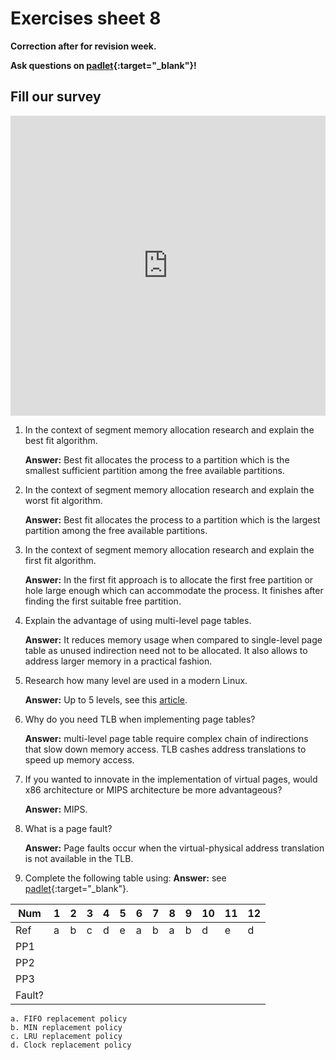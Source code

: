# Exercises sheet 8

**Correction after for revision week.**

**Ask questions on [padlet](https://uob.padlet.org/sanjayrawat/jv0uylswqwh3mga0){:target="_blank"}!**

## Fill our survey

<iframe width="640px" height= "480px" src= "https://forms.office.com/Pages/ResponsePage.aspx?id=MH_ksn3NTkql2rGM8aQVG5N9pWWUNd5Khd6GR62JgsZUMEZKRUhXRklNT1VKMTJaV0taWkFZUlhPSC4u&embed=true" frameborder= "0" marginwidth= "0" marginheight= "0" style= "border: none; max-width:100%; max-height:100vh" allowfullscreen webkitallowfullscreen mozallowfullscreen msallowfullscreen> </iframe>


1. In the context of segment memory allocation research and explain the best fit algorithm.

	**Answer:** Best fit allocates the process to a partition which is the smallest sufficient partition among the free available partitions.
2. In the context of segment memory allocation research and explain the worst fit algorithm.

	**Answer:** Best fit allocates the process to a partition which is the largest partition among the free available partitions.
3. In the context of segment memory allocation research and explain the first fit algorithm.

	**Answer:** In the first fit approach is to allocate the first free partition or hole large enough which can accommodate the process. It finishes after finding the first suitable free partition.
4. Explain the advantage of using multi-level page tables.

	**Answer:** It reduces memory usage when compared to single-level page table as unused indirection need not to be allocated. It also allows to address larger memory in a practical fashion.
5. Research how many level are used in a modern Linux.

	**Answer:** Up to 5 levels, see this [article](https://lwn.net/Articles/717293/).
6. Why do you need TLB when implementing page tables?

	**Answer:** multi-level page table require complex chain of indirections that slow down memory access. TLB cashes address translations to speed up memory access.
7. If you wanted to innovate in the implementation of virtual pages, would x86 architecture or MIPS architecture be more advantageous?

	**Answer:** MIPS.
8. What is a page fault?

	**Answer:** Page faults occur when the virtual-physical address translation is not available in the TLB.
9. Complete the following table using: **Answer:** see [padlet](https://uob.padlet.org/sanjayrawat/jv0uylswqwh3mga0){:target="_blank"}.

| Num    | 1 | 2 | 3 | 4 | 5 | 6 | 7 | 8 | 9 | 10 | 11 | 12 |
|--------|---|---|---|---|---|---|---|---|---|----|----|----|
| Ref    | a | b | c | d | e | a | b | a | b | d  | e  | d  |
| PP1    |   |   |   |   |   |   |   |   |   |    |    |    |
| PP2    |   |   |   |   |   |   |   |   |   |    |    |    |
| PP3    |   |   |   |   |   |   |   |   |   |    |    |    |
| Fault? |   |   |   |   |   |   |   |   |   |    |    |    |

	a. FIFO replacement policy
	b. MIN replacement policy
	c. LRU replacement policy
	d. Clock replacement policy
